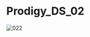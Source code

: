 # Prodigy_DS_02
![022](https://github.com/user-attachments/assets/1be790fe-b3c1-4eeb-a148-bf5f95058519)

